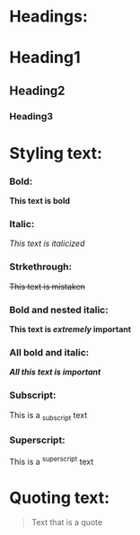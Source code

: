 # Headings:

# Heading1
## Heading2
### Heading3



# Styling text:
### Bold:
**This text is bold**

### Italic:
_This text is italicized_

### Strkethrough:
~~This text is mistaken~~


### Bold and nested italic:
**This text is _extremely_ important**


### All bold and italic:
***All this text is important***


### Subscript:
This is a <sub>subscript</sub> text

### Superscript:
This is a <sup>superscript</sup> text


# Quoting text:
> Text that is a quote

